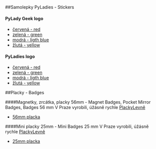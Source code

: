##Samolepky PyLadies - Stickers
#### PyLady Geek logo
  - [červená - red][3]
  - [zelená - green][4]
  - [modrá - ligth blue][5]
  - [žlutá - yellow][6]

#### PyLadies logo
  - [červená - red][7]
  - [zelená - green][8]
  - [modrá - ligth blue][9]
  - [žlutá - yellow][10]

##Placky - Badges

####Magnetky, zrcátka, placky 56mm - Magnet Badges, Pocket Mirror Badges, Badges 56 mm
V Praze vyrobili, úžásně rychle [PlackyLevně][11]
  - [56mm placka][12]

####Mini placky 25mm - Mini Badges 25 mm
V Praze vyrobili, úžásně rychle [PlackyLevně][11]
  - [25mm placka][13]





[2]: mailto:info@pyladies.com
[3]: https://github.com/PyLadiesCZ/Resources/blob/master/Design/Logo/pyladies_geek_red.pdf
[4]: https://github.com/PyLadiesCZ/Resources/blob/master/Design/Logo/pyladies_geek_green.pdf
[5]: https://github.com/PyLadiesCZ/Resources/blob/master/Design/Logo/pyladies_geek_light-blue.pdf
[6]: https://github.com/PyLadiesCZ/Resources/blob/master/Design/Logo/pyladies_geek_yellow.pdf
[7]: https://github.com/PyLadiesCZ/Resources/blob/master/Design/Logo/pyladies_logo_red.pdf
[8]: https://github.com/PyLadiesCZ/Resources/blob/master/Design/Logo/pyladies_logo_green.pdf
[9]: https://github.com/PyLadiesCZ/Resources/blob/master/Design/Logo/pyladies_logo_light-blue.pdf
[10]: https://github.com/PyLadiesCZ/Resources/blob/master/Design/Logo/pyladies_logo_yellow.pdf
[11]: http://www.plackylevne.cz
[12]: https://github.com/PyLadiesCZ/Resources/blob/master/Design/Logo/PyLadiesCZ_badges_ladies-who-love_56mm.pdf
[13]: https://github.com/PyLadiesCZ/Resources/blob/master/Design/Logo/PyLadiesCZ_mini_badges_25mm.pdf
